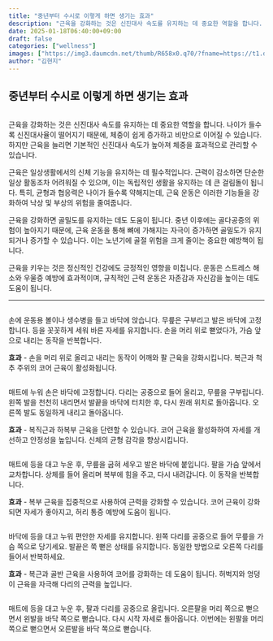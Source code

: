 ```yaml
---
title: "중년부터 수시로 이렇게 하면 생기는 효과"
description: "근육을 강화하는 것은 신진대사 속도를 유지하는 데 중요한 역할을 합니다. 나이가 들수록 신진대사율이 떨어지기 때문에, 체중이 쉽게 증가하고 비만으로 이어질 수 있습니다. 하지만 근육을 늘리면 기본적인 신진대사 속도가 높아져 체중을 효과적으로 관리할 수 있습니다."
date: 2025-01-18T06:40:00+09:00
draft: false
categories: ["wellness"]
images: ["https://img3.daumcdn.net/thumb/R658x0.q70/?fname=https://t1.daumcdn.net/news/202411/04/tenbody/20241104173002285djdf.jpg", "https://t1.daumcdn.net/news/202411/04/tenbody/20241104173002556umth.gif", "https://t1.daumcdn.net/news/202411/04/tenbody/20241104173003083gmbw.gif", "https://t1.daumcdn.net/news/202411/04/tenbody/20241104173003360nlfq.gif", "https://t1.daumcdn.net/news/202411/04/tenbody/20241104173003552sldr.gif"]
author: "김현지"
---
```


<h2 >중년부터 수시로 이렇게 하면 생기는 효과</h2> <figure ><img src="https://img3.daumcdn.net/thumb/R658x0.q70/?fname=https://t1.daumcdn.net/news/202411/04/tenbody/20241104173002285djdf.jpg" alt=""/></figure> <p>근육을 강화하는 것은 신진대사 속도를 유지하는 데 중요한 역할을 합니다. 나이가 들수록 신진대사율이 떨어지기 때문에, 체중이 쉽게 증가하고 비만으로 이어질 수 있습니다. 하지만 근육을 늘리면 기본적인 신진대사 속도가 높아져 체중을 효과적으로 관리할 수 있습니다.</p> <p>근육은 일상생활에서의 신체 기능을 유지하는 데 필수적입니다. 근력이 감소하면 단순한 일상 활동조차 어려워질 수 있으며, 이는 독립적인 생활을 유지하는 데 큰 걸림돌이 됩니다. 특히, 균형과 협응력은 나이가 들수록 약해지는데, 근육 운동은 이러한 기능들을 강화하여 낙상 및 부상의 위험을 줄여줍니다.</p> <p>근육을 강화하면 골밀도를 유지하는 데도 도움이 됩니다. 중년 이후에는 골다공증의 위험이 높아지기 때문에, 근육 운동을 통해 뼈에 가해지는 자극이 증가하면 골밀도가 유지되거나 증가할 수 있습니다. 이는 노년기에 골절 위험을 크게 줄이는 중요한 예방책이 됩니다.</p> <p>근육을 키우는 것은 정신적인 건강에도 긍정적인 영향을 미칩니다. 운동은 스트레스 해소와 우울증 예방에 효과적이며, 규칙적인 근력 운동은 자존감과 자신감을 높이는 데도 도움이 됩니다.</p> <hr /> <figure ><img src="https://t1.daumcdn.net/news/202411/04/tenbody/20241104173002556umth.gif" alt=""/></figure> <p>손에 운동용 볼이나 생수병을 들고 바닥에 앉습니다. 무릎은 구부리고 발은 바닥에 고정합니다. 등을 꼿꼿하게 세워 바른 자세를 유지합니다. 손을 머리 위로 뻗었다가, 가슴 앞으로 내리는 동작을 반복합니다.</p> <p><strong>효과</strong> - 손을 머리 위로 올리고 내리는 동작이 어깨와 팔 근육을 강화시킵니다. 복근과 척추 주위의 코어 근육이 활성화됩니다.</p> <figure ><img src="https://t1.daumcdn.net/news/202411/04/tenbody/20241104173003083gmbw.gif" alt=""/></figure> <p>매트에 누워 손은 바닥에 고정합니다. 다리는 공중으로 들어 올리고, 무릎을 구부립니다. 왼쪽 발을 천천히 내리면서 발끝을 바닥에 터치한 후, 다시 원래 위치로 돌아옵니다. 오른쪽 발도 동일하게 내리고 돌아옵니다.</p> <p><strong>효과</strong> - 복직근과 하복부 근육을 단련할 수 있습니다. 코어 근육을 활성화하여 자세를 개선하고 안정성을 높입니다. 신체의 균형 감각을 향상시킵니다.</p> <figure ><img src="https://t1.daumcdn.net/news/202411/04/tenbody/20241104173003360nlfq.gif" alt=""/></figure> <p>매트에 등을 대고 누운 후, 무릎을 굽혀 세우고 발은 바닥에 붙입니다. 팔을 가슴 앞에서 교차합니다. 상체를 들어 올리며 복부에 힘을 주고, 다시 내려갑니다. 이 동작을 반복합니다.</p> <p><strong>효과</strong> - 복부 근육을 집중적으로 사용하여 근력을 강화할 수 있습니다. 코어 근육이 강화되면 자세가 좋아지고, 허리 통증 예방에 도움이 됩니다.</p> <figure ><img src="https://t1.daumcdn.net/news/202411/04/tenbody/20241104173003552sldr.gif" alt=""/></figure> <p>바닥에 등을 대고 누워 편안한 자세를 유지합니다. 왼쪽 다리를 공중으로 들어 무릎을 가슴 쪽으로 당기세요. 발끝은 쭉 뻗은 상태를 유지합니다. 동일한 방법으로 오른쪽 다리를 들어서 반복하세요.</p> <p><strong>효과</strong> - 복근과 골반 근육을 사용하여 코어를 강화하는 데 도움이 됩니다. 허벅지와 엉덩이 근육을 자극해 다리의 근력을 높입니다.</p> <figure ><img src="https://t1.daumcdn.net/news/202411/04/tenbody/20241104173003760isye.gif" alt=""/></figure> <p>매트에 등을 대고 누운 후, 팔과 다리를 공중으로 올립니다. 오른팔을 머리 쪽으로 뻗으면서 왼발을 바닥 쪽으로 뻗습니다. 다시 시작 자세로 돌아옵니다. 이번에는 왼팔을 머리 쪽으로 뻗으면서 오른발을 바닥 쪽으로 뻗습니다.</p>